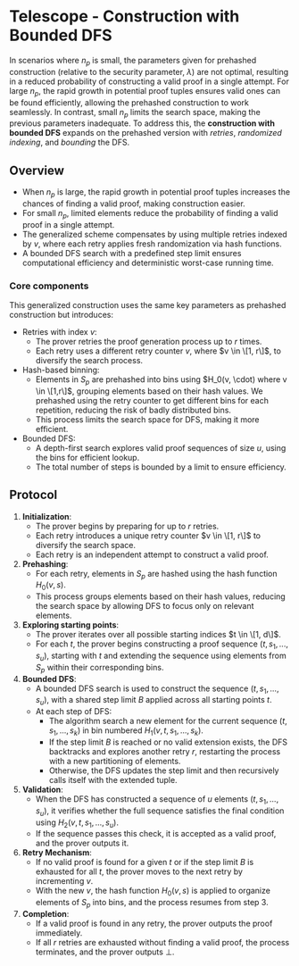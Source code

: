 # Telescope - Construction with Bounded DFS

In scenarios where $n_p$ is small, the parameters given for prehashed construction (relative to the security parameter, $\lambda$) are not optimal, resulting in a reduced probability of constructing a valid proof in a single attempt.
For large $n_p$, the rapid growth in potential proof tuples ensures valid ones can be found efficiently, allowing the prehashed construction to work seamlessly.
In contrast, small $n_p$ limits the search space, making the previous parameters inadequate.
To address this, the **construction with bounded DFS** expands on the prehashed version with *retries*, *randomized indexing*, and *bounding* the DFS.

## Overview
- When $n_p$ is large, the rapid growth in potential proof tuples increases the chances of finding a valid proof, making construction easier.
- For small $n_p$, limited elements reduce the probability of finding a valid proof in a single attempt.
- The generalized scheme compensates by using multiple retries indexed by $v$, where each retry applies fresh randomization via hash functions.
- A bounded DFS search with a predefined step limit ensures computational efficiency and deterministic worst-case running time.

### Core components
This generalized construction uses the same key parameters as prehashed construction but introduces:
- Retries with index $v$: 
  - The prover retries the proof generation process up to $r$ times.
  - Each retry uses a different retry counter $v$, where $v \in \[1, r\]$, to diversify the search process.
- Hash-based binning:
  - Elements in $S_p$ are prehashed into bins using $H_0(v, \cdot) where v \in \[1,r\]$, grouping elements based on their hash values. We prehashed using the retry counter to get different bins for each repetition, reducing the risk of badly distributed bins.
  - This process limits the search space for DFS, making it more efficient.
- Bounded DFS:
  - A depth-first search explores valid proof sequences of size $u$, using the bins for efficient lookup.
  - The total number of steps is bounded by a limit to ensure efficiency.

## Protocol
1. **Initialization**:
   - The prover begins by preparing for up to $r$ retries. 
   - Each retry introduces a unique retry counter $v \in \[1, r\]$ to diversify the search space.
   - Each retry is an independent attempt to construct a valid proof.
2. **Prehashing**:
   - For each retry, elements in $S_p$ are hashed using the hash function $H_0(v, s)$.
   - This process groups elements based on their hash values, reducing the search space by allowing DFS to focus only on relevant elements.
3. **Exploring starting points**:
   - The prover iterates over all possible starting indices $t \in \[1, d\]$.
   - For each $t$, the prover begins constructing a proof sequence $(t, s_1, ..., s_u)$, starting with $t$ and extending the sequence using elements from $S_p$ within their corresponding bins.
4. **Bounded DFS**:
   - A bounded DFS search is used to construct the sequence $(t, s_1, ..., s_u)$, with a shared step limit $B$ applied across all starting points $t$.
   - At each step of DFS:
     - The algorithm search a new element for the current sequence $(t, s_1, ..., s_k)$ in bin numbered $H_1(v, t, s_1, ..., s_k)$.
     - If the step limit $B$ is reached or no valid extension exists, the DFS backtracks and explores another retry $r$, restarting the process with a new partitioning of elements. 
     - Otherwise, the DFS updates the step limit and then recursively calls itself with the extended tuple.
5. **Validation**:
   - When the DFS has constructed a sequence of $u$ elements $(t, s_1, ..., s_u)$, it verifies whether the full sequence satisfies the final condition using $H_2(v, t, s_1, ..., s_u)$.
   - If the sequence passes this check, it is accepted as a valid proof, and the prover outputs it.
6. **Retry Mechanism**:
   - If no valid proof is found for a given $t$ or if the step limit $B$ is exhausted for all $t$, the prover moves to the next retry by incrementing $v$.
   - With the new $v$, the hash function $H_0(v, s)$ is applied to organize elements of $S_p$ into bins, and the process resumes from step 3.
7. **Completion**:
   - If a valid proof is found in any retry, the prover outputs the proof immediately.
   - If all $r$ retries are exhausted without finding a valid proof, the process terminates, and the prover outputs $\bot$.
